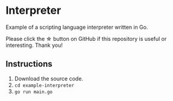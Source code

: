 # Interpreter

Example of a scripting language interpreter written in Go.

Please click the ☆ button on GitHub if this repository is useful or interesting. Thank you!

## Instructions

1. Download the source code.
2. `cd example-interpreter`
3. `go run main.go`